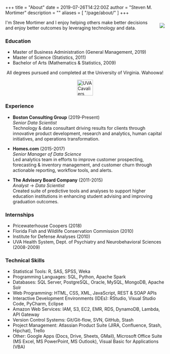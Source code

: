 +++
title = "About"
date = 2019-07-26T14:22:00Z
author = "Steven M. Mortimer"
description = ""
aliases = [
  "/page/about/"
]
+++

<img src="/img/headshot.jpg" style="float:right;margin-top:10px;margin-bottom:0px;margin-left:20px;margin-right:0px;border-radius:0px;" /> 
I'm Steve Mortimer and I enjoy helping others make better decisions and enjoy better outcomes by leveraging technology and data.
 
### Education

 - Master of Business Administration (General Management, 2019)
 - Master of Science (Statistics, 2011)
 - Bachelor of Arts (Mathematics & Statistics, 2009)

<p style="text-align:center;">All degrees pursued and completed at the University of Virginia. Wahoowa!</p>
<img src="/img/uvalogo.png" alt="UVA Cavaliers Logo" style="display:block;margin:auto;height:50px;" />

### Experience

 - **Boston Consulting Group** (2019-Present)</br>
 *Senior Data Scientist*</br>
 Technology & data consultant driving results for clients through innovative product 
 development, research and analytics, human capital initiatives, and operations 
 transformation.

 - **Homes.com** (2015-2017)</br>
 *Senior Manager of Data Science*</br>
 Led analytics team in efforts to improve customer prospecting, forecasting & 
 inventory management, and customer churn through actionable reporting, workflow 
 tools, and alerts.  

 - **The Advisory Board Company** (2011-2015)</br>
 *Analyst* &#x2192; *Data Scientist*</br>
 Created suite of predictive tools and analyses to support higher education 
 institutions in enhancing student advising and improving graduation outcomes.

### Internships

 - Pricewaterhouse Coopers (2018)
 - Florida Fish and Wildlife Conservation Commission (2010)
 - Institute for Defense Analyses (2010)
 - UVA Health System, Dept. of Psychiatry and Neurobehavioral Sciences (2008-2009)

### Technical Skills

 - Statistical Tools: R, SAS, SPSS, Weka
 - Programming Languages: SQL, Python, Apache Spark
 - Databases: SQL Server, PostgreSQL, Oracle, MySQL, MongoDB, Apache Solr
 - Web Programming: HTML, CSS, XML, JavaScript, REST & SOAP APIs
 - Interactive Development Environments (IDEs): RStudio, Visual Studio Code, PyCharm, Eclipse
 - Amazon Web Services: IAM, S3, EC2, EMR, RDS, DynamoDB, Lambda, API Gateway
 - Version Control Systems: Git/Git-flow, SVN, GitHub, Stash
 - Project Management: Atlassian Product Suite (JIRA, Confluence, Stash, Hipchat), Trello
 - Other: Google Apps (Docs, Drive, Sheets, GMail), Microsoft Office Suite (MS Excel, MS 
 PowerPoint, MS Outlook), Visual Basic for Applications (VBA) 

